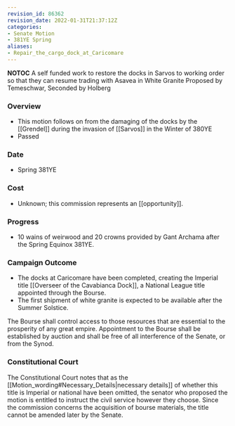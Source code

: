 ```yaml
---
revision_id: 86362
revision_date: 2022-01-31T21:37:12Z
categories:
- Senate Motion
- 381YE Spring
aliases:
- Repair_the_cargo_dock_at_Caricomare
---
```



__NOTOC__
A self funded work to restore the docks in Sarvos to working order so that they can resume trading with Asavea in White Granite
Proposed by Temeschwar, Seconded by Holberg
 
### Overview
* This motion follows on from the damaging of the docks by the [[Grendel]] during the invasion of [[Sarvos]] in the Winter of 380YE
* Passed

### Date
* Spring 381YE
 
### Cost
* Unknown; this commission represents an [[opportunity]].

### Progress
* 10 wains of weirwood and 20 crowns provided by Gant Archama after the Spring Equinox 381YE.

### Campaign Outcome
* The docks at Caricomare have been completed, creating the Imperial title [[Overseer of the Cavabianca Dock]], a National League title appointed through the Bourse.
* The first shipment of white granite is expected to be available after the Summer Solstice.

The Bourse shall control access to those resources that are essential to the prosperity of any great empire. Appointment to the Bourse shall be established by auction and shall be free of all interference of the Senate, or from the Synod.

### Constitutional Court
The Constitutional Court notes that as the [[Motion_wording#Necessary_Details|necessary details]] of whether this title is Imperial or national have been omitted, the senator who proposed the motion is entitled to instruct the civil service however they choose. Since the commission concerns the acquisition of bourse materials, the title cannot be amended later by the Senate.